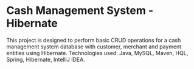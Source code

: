 # Cash Management System - Hibernate

This project is designed to perform basic CRUD operations for a cash management system database with customer, merchant and payment entities using Hibernate. 
Technologies used: Java, MySQL, Maven, HQL, Spring, Hibernate, IntelliJ IDEA.